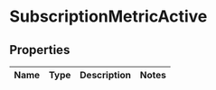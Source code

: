 
# SubscriptionMetricActive

## Properties
Name | Type | Description | Notes
------------ | ------------- | ------------- | -------------



